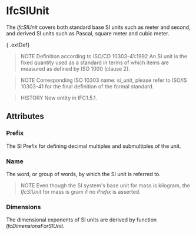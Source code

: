 # IfcSIUnit

The _IfcSIUnit_ covers both standard base SI units such as meter and second, and derived SI units such as Pascal, square meter and cubic meter.

{ .extDef}
> NOTE  Definition according to ISO/CD 10303-41:1992
> An SI unit is the fixed quantity used as a standard in terms of which items are measured as defined by ISO 1000 (clause 2).

> NOTE  Corresponding ISO 10303 name: si_unit, please refer to ISO/IS 10303-41 for the final definition of the formal standard.

> HISTORY  New entity in IFC1.5.1.

## Attributes

### Prefix
The SI Prefix for defining decimal multiples and submultiples of the unit.

### Name
The word, or group of words, by which the SI unit is referred to.

> NOTE  Even though the SI system's base unit for mass is kilogram, the _IfcSIUnit_ for mass is gram if no _Prefix_ is asserted.

### Dimensions
The dimensional exponents of SI units are derived by function _IfcDimensionsForSIUnit_.
